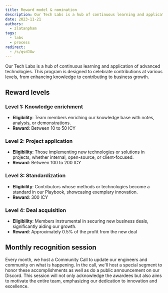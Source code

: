 ```yaml
---
title: Reward model & nomination
description: Our Tech Labs is a hub of continuous learning and application of advanced technologies. This program is designed to celebrate contributions at various levels, from enhancing knowledge to contributing to business growth.
date: 2023-11-21
authors:
  - zlatanpham
tags:
  - labs
  - process
redirect:
  - /s/qsdJUw
---
```


Our Tech Labs is a hub of continuous learning and application of advanced technologies. This program is designed to celebrate contributions at various levels, from enhancing knowledge to contributing to business growth.

## Reward levels

### Level 1: Knowledge enrichment

- **Eligibility**: Team members enriching our knowledge base with notes, analysis, or demonstrations.
- **Reward**: Between 10 to 50 ICY

### Level 2: Project application

- **Eligibility**: Those implementing new technologies or solutions in projects, whether internal, open-source, or client-focused.
- **Reward**: Between 100 to 200 ICY

### Level 3: Standardization

- **Eligibility**: Contributors whose methods or technologies become a standard in our Playbook, showcasing exemplary innovation.
- **Reward**: 300 ICY

### Level 4: Deal acquisition

- **Eligibility**: Members instrumental in securing new business deals, significantly aiding our growth.
- **Reward**: Approximately 0.5% of the profit from the new deal

## Monthly recognition session

Every month, we host a Community Call to update our engineers and community on what is happening. In the call, we'll host a special segment to honor these accomplishments as well as do a public announcement on our Discord. This session will not only acknowledge the awardees but also aims to motivate the entire team, emphasizing our dedication to innovation and excellence.
